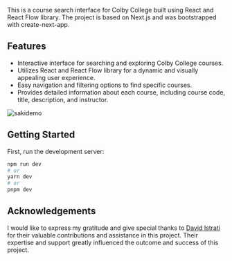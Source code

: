 This is a course search interface for Colby College built using React and React Flow library. The project is based on Next.js and was bootstrapped with create-next-app.

## Features
- Interactive interface for searching and exploring Colby College courses.
- Utilizes React and React Flow library for a dynamic and visually appealing user experience.
- Easy navigation and filtering options to find specific courses.
- Provides detailed information about each course, including course code, title, description, and instructor.

![sakidemo](https://github.com/saki-imai-1204/reactflow-courses/assets/85192962/f69701ed-5f49-4367-96ef-1407beb1123b)

## Getting Started

First, run the development server:

```bash
npm run dev
# or
yarn dev
# or
pnpm dev
```

## Acknowledgements
I would like to express my gratitude and give special thanks to [David Istrati](https://github.com/DavidIstrati) for their valuable contributions and assistance in this project. Their expertise and support greatly influenced the outcome and success of this project. 
